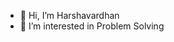 - 👋 Hi, I’m Harshavardhan
- 👀 I’m interested in Problem Solving

<!---
Harshavardhan21/Harshavardhan21 is a ✨ special ✨ repository because its `README.md` (this file) appears on your GitHub profile.
You can click the Preview link to take a look at your changes.
--->
